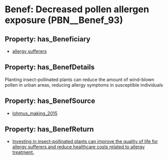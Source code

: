 # Benef: __Decreased pollen allergen exposure__ (PBN__Benef_93)

## Property: has_Beneficiary

* [allergy sufferers](../Stakeholder/PBN__Stakeholder_60)

## Property: has_BenefDetails

Planting insect-pollinated plants can reduce the amount of wind-blown pollen in urban areas, reducing allergy symptoms in susceptible individuals

## Property: has_BenefSource

* [lohmus_making_2015](../Article/PBN__Article_20)

## Property: has_BenefReturn

* [Investing in insect-pollinated plants can improve the quality of life for allergy sufferers and reduce healthcare costs related to allergy treatment.](../BenefReturn/PBN__BenefReturn_90)

